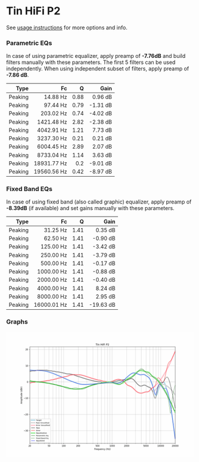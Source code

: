 # Tin HiFi P2
See [usage instructions](https://github.com/jaakkopasanen/AutoEq#usage) for more options and info.

### Parametric EQs
In case of using parametric equalizer, apply preamp of **-7.76dB** and build filters manually
with these parameters. The first 5 filters can be used independently.
When using independent subset of filters, apply preamp of **-7.86 dB**.

| Type    | Fc          |    Q | Gain     |
|--------:|------------:|-----:|---------:|
| Peaking | 14.88 Hz    | 0.88 | 0.96 dB  |
| Peaking | 97.44 Hz    | 0.79 | -1.31 dB |
| Peaking | 203.02 Hz   | 0.74 | -4.02 dB |
| Peaking | 1421.48 Hz  | 2.82 | -2.38 dB |
| Peaking | 4042.91 Hz  | 1.21 | 7.73 dB  |
| Peaking | 3237.30 Hz  | 0.21 | 0.21 dB  |
| Peaking | 6004.45 Hz  | 2.89 | 2.07 dB  |
| Peaking | 8733.04 Hz  | 1.14 | 3.63 dB  |
| Peaking | 18931.77 Hz | 0.2  | -9.01 dB |
| Peaking | 19560.56 Hz | 0.42 | -8.97 dB |

### Fixed Band EQs
In case of using fixed band (also called graphic) equalizer, apply preamp of **-8.39dB**
(if available) and set gains manually with these parameters.

| Type    | Fc          |    Q | Gain      |
|--------:|------------:|-----:|----------:|
| Peaking | 31.25 Hz    | 1.41 | 0.35 dB   |
| Peaking | 62.50 Hz    | 1.41 | -0.90 dB  |
| Peaking | 125.00 Hz   | 1.41 | -3.42 dB  |
| Peaking | 250.00 Hz   | 1.41 | -3.79 dB  |
| Peaking | 500.00 Hz   | 1.41 | -0.17 dB  |
| Peaking | 1000.00 Hz  | 1.41 | -0.88 dB  |
| Peaking | 2000.00 Hz  | 1.41 | -0.40 dB  |
| Peaking | 4000.00 Hz  | 1.41 | 8.24 dB   |
| Peaking | 8000.00 Hz  | 1.41 | 2.95 dB   |
| Peaking | 16000.01 Hz | 1.41 | -19.63 dB |

### Graphs
![](./Tin%20HiFi%20P2.png)